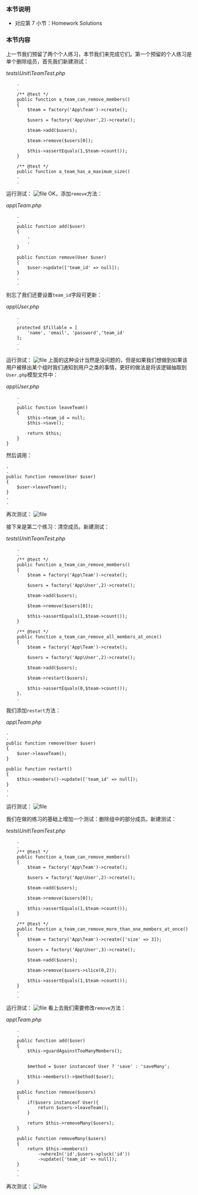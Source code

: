 ### 本节说明
* 对应第 7 小节：Homework Solutions

### 本节内容
上一节我们预留了两个个人练习，本节我们来完成它们。第一个预留的个人练习是单个删除组员，首先我们新建测试：

*tests\Unit\TeamTest.php*
```
	.
	.
	/** @test */
    public function a_team_can_remove_members()
    {
        $team = factory('App\Team')->create();

        $users = factory('App\User',2)->create();

        $team->add($users);

        $team->remove($users[0]);

        $this->assertEquals(1,$team->count());
    }

    /** @test */
    public function a_team_has_a_maximum_size()
	.
	.
```
运行测试：
![file](https://lccdn.phphub.org/uploads/images/201810/22/19192/seUhmnidCn.png?imageView2/2/w/1240/h/0)
OK，添加`remove`方法：

*app\Team.php*
```
	.
	.
	public function add($user)
    {
        .
		.
    }

    public function remove(User $user)
    {
        $user->update(['team_id' => null]);
    }
	.
	.
```
别忘了我们还要设置`team_id`字段可更新：

*app\User.php*
```
	.
	.
	protected $fillable = [
        'name', 'email', 'password','team_id'
    ];
	.
	.
```
运行测试：
![file](https://lccdn.phphub.org/uploads/images/201810/22/19192/sk6j9KlTmZ.png?imageView2/2/w/1240/h/0)
上面的这种设计当然是没问题的，但是如果我们想做到如果该用户被移出某个组时我们通知到用户之类的事情，更好的做法是将该逻辑抽取到`User.php`模型文件中：

*app\User.php*
```
	.
	.
	public function leaveTeam()
    {
        $this->team_id = null;
        $this->save();

        return $this;
    }
}
```
然后调用：

```
.
.
public function remove(User $user)
{
	$user->leaveTeam();
}
.
.
```
再次测试：
![file](https://lccdn.phphub.org/uploads/images/201810/22/19192/yICQKQNsJj.png?imageView2/2/w/1240/h/0)

接下来是第二个练习：清空成员。新建测试：

*tests\Unit\TeamTest.php*
```
	.
	.
	/** @test */
    public function a_team_can_remove_members()
    {
        $team = factory('App\Team')->create();

        $users = factory('App\User',2)->create();

        $team->add($users);

        $team->remove($users[0]);

        $this->assertEquals(1,$team->count());
    }

    /** @test */
    public function a_team_can_remove_all_members_at_once()
    {
        $team = factory('App\Team')->create();

        $users = factory('App\User',2)->create();

        $team->add($users);

        $team->restart($users);

        $this->assertEquals(0,$team->count());
    }.
	.
```
我们添加`restart`方法：

*app\Team.php*
```
.
.
public function remove(User $user)
{
	$user->leaveTeam();
}

public function restart()
{
	$this->members()->update(['team_id' => null]);
}
.
.
```
运行测试：
![file](https://lccdn.phphub.org/uploads/images/201810/22/19192/0mC4TeDZKp.png?imageView2/2/w/1240/h/0)

我们在做的练习的基础上增加一个测试：删除组中的部分成员。新建测试：

*tests\Unit\TeamTest.php*
```
	.
	.
	/** @test */
    public function a_team_can_remove_members()
    {
        $team = factory('App\Team')->create();

        $users = factory('App\User',2)->create();

        $team->add($users);

        $team->remove($users[0]);

        $this->assertEquals(1,$team->count());
    }

    /** @test */
    public function a_team_can_remove_more_than_one_members_at_once()
    {
        $team = factory('App\Team')->create(['size' => 3]);

        $users = factory('App\User',3)->create();

        $team->add($users);

        $team->remove($users->slice(0,2));

        $this->assertEquals(1,$team->count());
    }
	.
	.
```
运行测试：
![file](https://lccdn.phphub.org/uploads/images/201810/22/19192/HlIcFScAhw.png?imageView2/2/w/1240/h/0)
看上去我们需要修改`remove`方法：

*app\Team.php*
```
	.
	.
	public function add($user)
    {
        $this->guardAgainstTooManyMembers();


        $method = $user instanceof User ? 'save' : 'saveMany';

        $this->members()->$method($user);
    }

    public function remove($users)
    {
        if($users instanceof User){
            return $users->leaveTeam();
        }

        return $this->removeMany($users);
    }

    public function removeMany($users)
    {
        return $this->members()
            ->whereIn('id',$users->pluck('id'))
            ->update(['team_id' => null]);
    }
	.
	.
```
再次测试：
![file](https://lccdn.phphub.org/uploads/images/201810/22/19192/sjqkGGbjfB.png?imageView2/2/w/1240/h/0)
